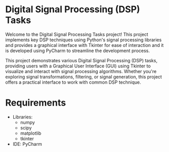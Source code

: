 # Digital Signal Processing (DSP) Tasks
Welcome to the Digital Signal Processing Tasks project! 
This project implements key DSP techniques using Python's signal processing libraries and provides a graphical interface with Tkinter for ease of interaction and it is developed using PyCharm to streamline the development process.

This project demonstrates various Digital Signal Processing (DSP) tasks, providing users with a Graphical User Interface (GUI) using Tkinter to visualize and interact with signal processing algorithms. 
Whether you're exploring signal transformations, filtering, or signal generation, this project offers a practical interface to work with common DSP technique.
# Requirements
- Libraries:
  - numpy
  - scipy
  - matplotlib
  - tkinter
- IDE: PyCharm 
